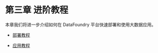 # 第三章 进阶教程

本章我们将进一步介绍如何在 DataFoundry 平台快速部署和使用大数据应用。

* [部署教程](Deployment_Cases/README.md)

* [应用教程](Application_Cases/README.md)
